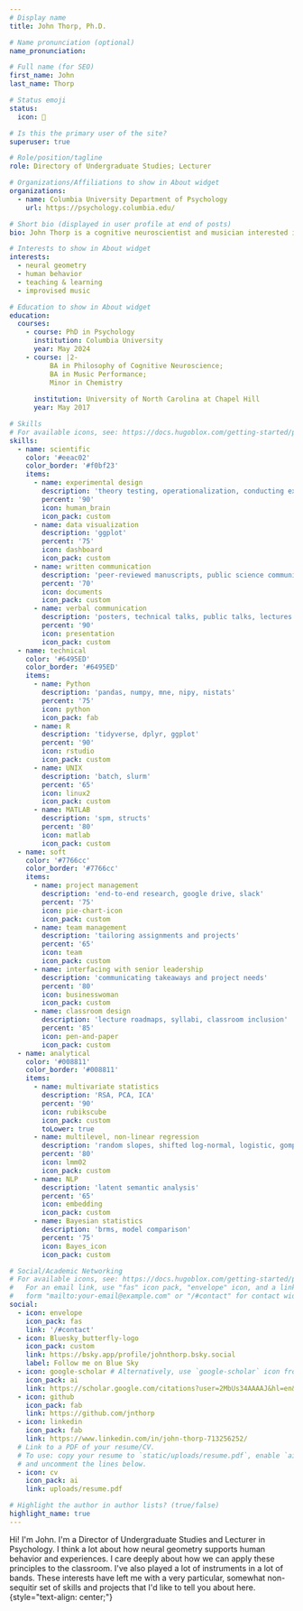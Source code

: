 ```yaml
---
# Display name
title: John Thorp, Ph.D.

# Name pronunciation (optional)
name_pronunciation: 

# Full name (for SEO)
first_name: John
last_name: Thorp

# Status emoji
status:
  icon: 🥑

# Is this the primary user of the site?
superuser: true

# Role/position/tagline
role: Directory of Undergraduate Studies; Lecturer

# Organizations/Affiliations to show in About widget
organizations:
  - name: Columbia University Department of Psychology
    url: https://psychology.columbia.edu/

# Short bio (displayed in user profile at end of posts)
bio: John Thorp is a cognitive neuroscientist and musician interested in how information is encoded and consolidated across distributed systems.

# Interests to show in About widget
interests:
  - neural geometry
  - human behavior
  - teaching & learning
  - improvised music

# Education to show in About widget
education:
  courses:
    - course: PhD in Psychology
      institution: Columbia University
      year: May 2024
    - course: |2-
          BA in Philosophy of Cognitive Neuroscience;
          BA in Music Performance;
          Minor in Chemistry
        
      institution: University of North Carolina at Chapel Hill
      year: May 2017

# Skills
# For available icons, see: https://docs.hugoblox.com/getting-started/page-builder/#icons
skills:
  - name: scientific
    color: '#eeac02'
    color_border: '#f0bf23'
    items:
      - name: experimental design
        description: 'theory testing, operationalization, conducting experiments'
        percent: '90'
        icon: human_brain
        icon_pack: custom
      - name: data visualization 
        description: 'ggplot'
        percent: '75'
        icon: dashboard
        icon_pack: custom
      - name: written communication
        description: 'peer-reviewed manuscripts, public science communication'
        percent: '70'
        icon: documents
        icon_pack: custom
      - name: verbal communication
        description: 'posters, technical talks, public talks, lectures'
        percent: '90'
        icon: presentation
        icon_pack: custom
  - name: technical
    color: '#6495ED'
    color_border: '#6495ED'
    items:
      - name: Python
        description: 'pandas, numpy, mne, nipy, nistats'
        percent: '75'
        icon: python
        icon_pack: fab
      - name: R
        description: 'tidyverse, dplyr, ggplot'
        percent: '90'
        icon: rstudio
        icon_pack: custom
      - name: UNIX
        description: 'batch, slurm'
        percent: '65'
        icon: linux2
        icon_pack: custom
      - name: MATLAB
        description: 'spm, structs'
        percent: '80'
        icon: matlab
        icon_pack: custom
  - name: soft
    color: '#7766cc'
    color_border: '#7766cc'
    items:
      - name: project management
        description: 'end-to-end research, google drive, slack'
        percent: '75'
        icon: pie-chart-icon
        icon_pack: custom
      - name: team management
        description: 'tailoring assignments and projects'
        percent: '65'
        icon: team
        icon_pack: custom
      - name: interfacing with senior leadership
        description: 'communicating takeaways and project needs'
        percent: '80'
        icon: businesswoman
        icon_pack: custom
      - name: classroom design
        description: 'lecture roadmaps, syllabi, classroom inclusion'
        percent: '85'
        icon: pen-and-paper
        icon_pack: custom
  - name: analytical
    color: '#008811'
    color_border: '#008811'
    items:
      - name: multivariate statistics
        description: 'RSA, PCA, ICA'
        percent: '90'
        icon: rubikscube
        icon_pack: custom
        toLower: true
      - name: multilevel, non-linear regression
        description: 'random slopes, shifted log-normal, logistic, gompertz'
        percent: '80'
        icon: lmm02
        icon_pack: custom
      - name: NLP
        description: 'latent semantic analysis'
        percent: '65'
        icon: embedding
        icon_pack: custom
      - name: Bayesian statistics
        description: 'brms, model comparison'
        percent: '75'
        icon: Bayes_icon
        icon_pack: custom

# Social/Academic Networking
# For available icons, see: https://docs.hugoblox.com/getting-started/page-builder/#icons
#   For an email link, use "fas" icon pack, "envelope" icon, and a link in the
#   form "mailto:your-email@example.com" or "/#contact" for contact widget.
social:
  - icon: envelope
    icon_pack: fas
    link: '/#contact'
  - icon: Bluesky_butterfly-logo
    icon_pack: custom
    link: https://bsky.app/profile/johnthorp.bsky.social
    label: Follow me on Blue Sky
  - icon: google-scholar # Alternatively, use `google-scholar` icon from `ai` icon pack
    icon_pack: ai
    link: https://scholar.google.com/citations?user=2MbUs34AAAAJ&hl=en&oi=ao
  - icon: github
    icon_pack: fab
    link: https://github.com/jnthorp
  - icon: linkedin
    icon_pack: fab
    link: https://www.linkedin.com/in/john-thorp-713256252/
  # Link to a PDF of your resume/CV.
  # To use: copy your resume to `static/uploads/resume.pdf`, enable `ai` icons in `params.yaml`,
  # and uncomment the lines below.
  - icon: cv
    icon_pack: ai
    link: uploads/resume.pdf

# Highlight the author in author lists? (true/false)
highlight_name: true
---
```


Hi! I'm John. I'm a Director of Undergraduate Studies and Lecturer in Psychology. I think a lot about how neural geometry supports human behavior and experiences. I care deeply about how we can apply these principles to the classroom. I've also played a lot of instruments in a lot of bands. These interests have left me with a very particular, somewhat non-sequitir set of skills and projects that I'd like to tell you about here.
{style="text-align: center;"}
